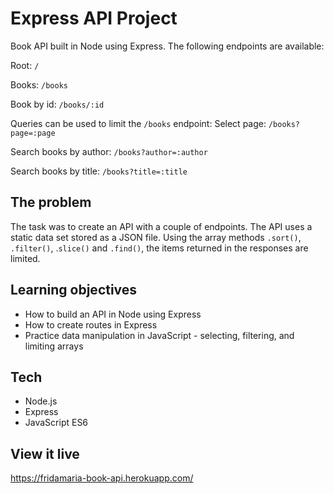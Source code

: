 # Express API Project

Book API built in Node using Express. The following endpoints are available:

Root: `/`

Books: `/books`

Book by id: `/books/:id`

Queries can be used to limit the `/books` endpoint:
Select page: `/books?page=:page`

Search books by author: `/books?author=:author`

Search books by title: `/books?title=:title`

## The problem

The task was to create an API with a couple of endpoints. The API uses a static data set stored as a JSON file. Using the array methods `.sort()`, `.filter()`, .`slice()` and `.find()`, the items returned in the responses are limited.

## Learning objectives

* How to build an API in Node using Express
* How to create routes in Express
* Practice data manipulation in JavaScript - selecting, filtering, and limiting arrays

## Tech

* Node.js
* Express
* JavaScript ES6

## View it live

https://fridamaria-book-api.herokuapp.com/